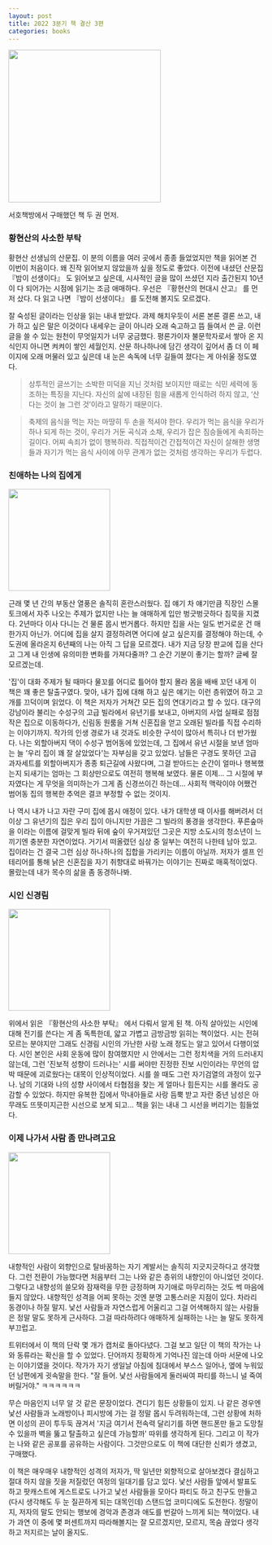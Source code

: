 ```yaml
---
layout: post
title: 2022 3분기 책 결산 3편
categories: books
---
```


<img src="{{ site.baseurl }}/thumbnails/221013_books/황현산의사소한부탁.jpeg" width="300" />

서호책방에서 구매했던 책 두 권 먼저.

### 황현산의 사소한 부탁

황현산 선생님의 산문집. 이 분의 이름을 여러 곳에서 종종 들었었지만 책을 읽어본 건 이번이 처음이다. 왜 진작 읽어보지 않았을까 싶을 정도로 좋았다. 이전에 내셨던 산문집 『밤이 선생이다』 도 읽어보고 싶은데, 시사적인 글을 많이 쓰셨던 지라 출간된지 10년이 다 되어가는 시점에 읽기는 조금 애매하다. 우선은 『황현산의 현대시 산고』 를 먼저 샀다. 다 읽고 나면 『밤이 선생이다』 를 도전해 볼지도 모르겠다.

잘 숙성된 글이라는 인상을 읽는 내내 받았다. 과제 해치우듯이 서론 본론 결론 쓰고, 내가 하고 싶은 말은 이것이다 내세우는 글이 아니라 오래 숙고하고 뜸 들여서 쓴 글. 이런 글을 쓸 수 있는 원천이 무엇일지가 너무 궁금했다. 평론가이자 불문학자로서 쌓아 온 지식인지 아니면 켜켜이 쌓인 세월인지. 산문 하나하나에 담긴 생각이 깊어서 좀 더 이 페이지에 오래 머물러 있고 싶은데 내 눈은 속독에 너무 길들여 졌다는 게 아쉬울 정도였다. 

> 상투적인 글쓰기는 소박한 미덕을 지닌 것처럼 보이지만 때로는 식민 세력에 동조하는 특징을 지닌다. 자신의 삶에 내장된 힘을 새롭게 인식하려 하지 않고, ‘산다는 것이 늘 그런 것’이라고 말하기 때문이다.

> 축제의 음식을 먹는 자는 마땅히 두 손을 적셔야 한다. 우리가 먹는 음식을 우리가 하나 되게 하는 것이, 우리가 거둔 곡식과 소채, 우리가 잡은 짐승들에게 속죄하는 길이다. 어찌 속죄가 없이 행복하랴. 직접적이건 간접적이건 자신이 살해한 생명들과 자기가 먹는 음식 사이에 아무 관계가 없는 것처럼 생각하는 우리가 두렵다.


### 친애하는 나의 집에게
<img src="{{ site.baseurl }}/thumbnails/221013_books/친애하는나의집에게.jpeg" width="200" />

근래 몇 년 간의 부동산 열풍은 솔직히 혼란스러웠다. 집 얘기 차 얘기만큼 직장인 스몰 토크에서 자주 나오는 주제가 없지만 나는 늘 애매하게 입만 벙긋벙긋하다 침묵을 지켰다. 2년마다 이사 다니는 건 물론 몹시 번거롭다. 하지만 집을 사는 일도 번거로운 건 매한가지 아닌가. 어디에 집을 살지 결정하려면 어디에 살고 싶은지를 결정해야 하는데, 수도권에 올라온지 6년째의 나는 아직 그 답을 모르겠다. 내가 지금 당장 판교에 집을 산다고 그게 내 인생에 유의미한 변화를 가져다줄까? 그 순간 기분이 좋기는 할까? 글쎄 잘 모르겠는데. 

'집'이 대화 주제가 될 때마다 물꼬를 어디로 틀어야 할지 몰라 몸을 배배 꼬던 내게 이 책은 꽤 좋은 탈출구였다. 맞아, 내가 집에 대해 하고 싶은 얘기는 이런 층위였어 하고 고개를 끄덕이며 읽었다. 이 책은 저자가 거쳐간 모든 집의 연대기라고 할 수 있다. 대구의 강남이라 불리는 수성구의 고급 빌라에서 유년기를 보내고, 아버지의 사업 실패로 점점 작은 집으로 이동하다가, 신림동 원룸을 거쳐 신혼집을 얻고 오래된 빌라를 직접 수리하는 이야기까지. 작가의 인생 경로가 내 것과도 비슷한 구석이 많아서 특히나 더 반가웠다. 나는 외할아버지 댁이 수성구 범어동에 있었는데, 그 집에서 유년 시절을 보낸 엄마는 늘 '우리 집이 꽤 잘 살았었다'는 자부심을 갖고 있었다. 남들은 구경도 못하던 고급 과자세트를 외할아버지가 종종 퇴근길에 사왔다며, 그걸 받아드는 순간이 얼마나 행복했는지 되새기는 엄마는 그 회상만으로도 여전히 행복해 보였다. 물론 이제...  그 시절에 부자였다는 게 무엇을 의미하는가 그게 좀 신경쓰이긴 하는데... 사회적 맥락이야 어쨌건 범어동 집의 행복한 추억은 결코 부정할 수 없는 것이지. 

나 역시 내가 나고 자란 구미 집에 몹시 애정이 있다. 내가 대학생 때 이사를 해버려서 더 이상 그 유년기의 집은 우리 집이 아니지만 가끔은 그 빌라의 풍경을 생각한다. 푸른숲마을 이라는 이름에 걸맞게 빌라 뒤에 숲이 우거져있던 그곳은 지방 소도시의 청소년이 느끼기엔 충분한 자연이었다. 거기서 떠올렸던 심상 중 일부는 여전히 나한테 남아 있고. 집이라는 건 결국 그런 심상 하나하나의 집합을 가리키는 이름이 아닐까. 저자가 셀프 인테리어를 통해 낡은 신혼집을 자기 취향대로 바꿔가는 이야기는 진짜로 매혹적이었다. 몰랐는데 내가 목수의 삶을 좀 동경하나봐.

### 시인 신경림
<img src="{{ site.baseurl }}/thumbnails/221013_books/시인신경림.jpeg" width="200" />

위에서 읽은 『황현산의 사소한 부탁』 에서 다뤄서 알게 된 책. 아직 살아있는 시인에 대해 전기를 쓴다는 게 좀 독특한데, 얇고 가볍고 금방금방 읽히는 책이었다. 시는 전혀 모르는 분야지만 그래도 신경림 시인의 가난한 사랑 노래 정도는 알고 있어서 다행이었다. 시인 본인은 사회 운동에 많이 참여했지만 시 안에서는 그런 정치색을 거의 드러내지 않는데, 그런 '진보적 성향이 드러나는' 시를 써야만 진정한 진보 시인이라는 무언의 압박 때문에 괴로웠다는 대목이 인상적이었다. 시를 쓸 때도 그런 자기검열의 과정이 있구나. 남의 기대와 나의 성향 사이에서 타협점을 찾는 게 얼마나 힘든지는 시를 몰라도 공감할 수 있었다. 하지만 유복한 집에서 막내아들로 사랑 듬뿍 받고 자란 중년 남성은 아무래도 뜨뜻미지근한 시선으로 보게 되고... 책을 읽는 내내 그 시선을 버리기는 힘들었다. 

### 이제 나가서 사람 좀 만나려고요
<img src="{{ site.baseurl }}/thumbnails/221013_books/이제나가서사람좀만나려고요.jpeg" width="200" />

내향적인 사람이 외향인으로 탈바꿈하는 자기 계발서는 솔직히 지긋지긋하다고 생각했다. 그런 전환이 가능했다면 처음부터 그는 나와 같은 층위의 내향인이 아니었던 것이다. 그렇다고 내향성의 쓸모와 잠재력을 무한 긍정하며 자기애로 마무리하는 것도 썩 마음에 들지 않았다. 내향적인 성격을 어찌 못하는 것엔 분명 고통스러운 지점이 있다. 차라리 동경이나 하질 말지. 낯선 사람들과 자연스럽게 어울리고 그걸 어색해하지 않는 사람들은 정말 말도 못하게 근사하다. 그걸 따라하려다 애매하게 실패하는 나는 늘 말도 못하게 부끄럽고.

트위터에서 이 책의 단락 몇 개가 캡처로 돌아다녔다. 그걸 보고 일단 이 책의 작가는 나와 동류라는 확신을 할 수 있었다. 단어까지 정확하게 기억나진 않는데 아마 서문에 나오는 이야기였을 것이다. 작가가 자기 생일날 아침에 침대에서 부스스 일어나, 옆에 누워있던 남편에게 귓속말을 한다. "잘 들어. 낯선 사람들에게 둘러싸여 파티를 하느니 널 죽여버릴거야." ㅋㅋㅋㅋㅋㅋ

무슨 마음인지 너무 알 것 같은 문장이었다. 견디기 힘든 상황들이 있지. 나 같은 경우엔 낯선 사람들과 노래방이나 피시방에 가는 걸 정말 몹시 두려워하는데, 그런 상황에 처하면 이성의 끈이 투두둑 끊겨서 '지금 여기서 전속력 달리기를 하면 핸드폰만 들고 도망칠 수 있을까 벽을 뚫고 탈출하고 싶은데 가능할까' 따위를 생각하게 된다. 그리고 이 작가는 나와 같은 공포를 공유하는 사람이다. 그것만으로도 이 책에 대단한 신뢰가 생겼고, 구매했다.

이 책은 매우매우 내향적인 성격의 저자가, 딱 일년만 외향적으로 살아보겠다 결심하고 절대 하지 않을 짓을 저질렀던 여정의 일대기를 담고 있다. 낯선 사람들 앞에서 발표도 하고 팟캐스트에 게스트로도 나가고 낯선 사람들을 모아다 파티도 하고 친구도 만들고 (다시 생각해도 두 눈 질끈하게 되는 대목인데) 스탠드업 코미디에도 도전한다. 정말이지, 저자의 말도 안되는 행보에 경악과 존경과 애도를 번갈아 느끼게 되는 책이었다. 내가 과연 이 중에 몇 퍼센트까지 따라해볼지는 잘 모르겠지만, 모르지, 목숨 끊었다 생각하고 저지르는 날이 올지도. 
